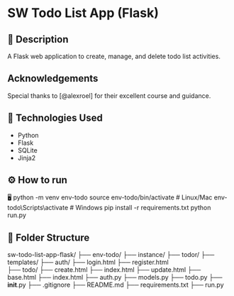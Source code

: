 # SW Todo List App (Flask)

## 📄 Description
A Flask web application to create, manage, and delete todo list activities.


## Acknowledgements

Special thanks to [@alexroel] for their excellent course and guidance.

## 🚀 Technologies Used

- Python
- Flask
- SQLite
- Jinja2

## ⚙️ How to run
🖥️
python -m venv env-todo
source env-todo/bin/activate  # Linux/Mac
env-todo\Scripts\activate     # Windows
pip install -r requirements.txt
python run.py


## 📁 Folder Structure
sw-todo-list-app-flask/
├── env-todo/
├── instance/
├── todor/
	├── templates/ 
		├── auth/
			├── login.html
			├── register.html				
		├── todo/
			├── create.html
			├── index.html
			├── update.html
		├── base.html
		├── index.html
	├── auth.py
	├── models.py
	├── todo.py
	├── __init__.py
├── .gitignore
├── README.md
├── requirements.txt
├── run.py